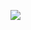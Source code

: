 ![](https://github.com/fujinumas/fujinumas/blob/50dff341248bd4cb363f3e62f1446122d48dfd16/ezgif-2-700ed2dd73.gif)
